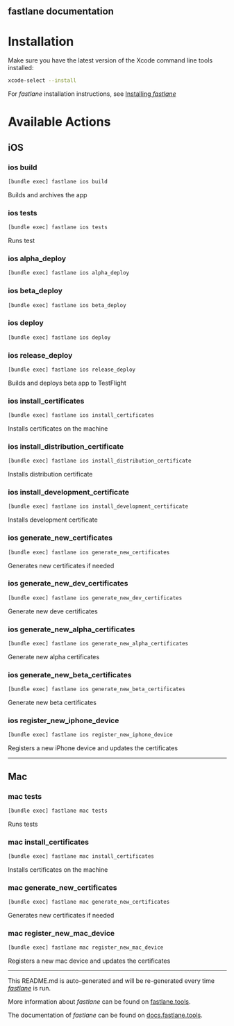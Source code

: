 fastlane documentation
----

# Installation

Make sure you have the latest version of the Xcode command line tools installed:

```sh
xcode-select --install
```

For _fastlane_ installation instructions, see [Installing _fastlane_](https://docs.fastlane.tools/#installing-fastlane)

# Available Actions

## iOS

### ios build

```sh
[bundle exec] fastlane ios build
```

Builds and archives the app

### ios tests

```sh
[bundle exec] fastlane ios tests
```

Runs test

### ios alpha_deploy

```sh
[bundle exec] fastlane ios alpha_deploy
```



### ios beta_deploy

```sh
[bundle exec] fastlane ios beta_deploy
```



### ios deploy

```sh
[bundle exec] fastlane ios deploy
```



### ios release_deploy

```sh
[bundle exec] fastlane ios release_deploy
```

Builds and deploys beta app to TestFlight

### ios install_certificates

```sh
[bundle exec] fastlane ios install_certificates
```

Installs certificates on the machine

### ios install_distribution_certificate

```sh
[bundle exec] fastlane ios install_distribution_certificate
```

Installs distribution certificate

### ios install_development_certificate

```sh
[bundle exec] fastlane ios install_development_certificate
```

Installs development certificate

### ios generate_new_certificates

```sh
[bundle exec] fastlane ios generate_new_certificates
```

Generates new certificates if needed

### ios generate_new_dev_certificates

```sh
[bundle exec] fastlane ios generate_new_dev_certificates
```

Generate new deve certificates

### ios generate_new_alpha_certificates

```sh
[bundle exec] fastlane ios generate_new_alpha_certificates
```

Generate new alpha certificates

### ios generate_new_beta_certificates

```sh
[bundle exec] fastlane ios generate_new_beta_certificates
```

Generate new beta certificates

### ios register_new_iphone_device

```sh
[bundle exec] fastlane ios register_new_iphone_device
```

Registers a new iPhone device and updates the certificates

----


## Mac

### mac tests

```sh
[bundle exec] fastlane mac tests
```

Runs tests

### mac install_certificates

```sh
[bundle exec] fastlane mac install_certificates
```

Installs certificates on the machine

### mac generate_new_certificates

```sh
[bundle exec] fastlane mac generate_new_certificates
```

Generates new certificates if needed

### mac register_new_mac_device

```sh
[bundle exec] fastlane mac register_new_mac_device
```

Registers a new mac device and updates the certificates

----

This README.md is auto-generated and will be re-generated every time [_fastlane_](https://fastlane.tools) is run.

More information about _fastlane_ can be found on [fastlane.tools](https://fastlane.tools).

The documentation of _fastlane_ can be found on [docs.fastlane.tools](https://docs.fastlane.tools).
